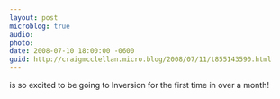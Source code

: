 ```yaml
---
layout: post
microblog: true
audio: 
photo: 
date: 2008-07-10 18:00:00 -0600
guid: http://craigmcclellan.micro.blog/2008/07/11/t855143590.html
---
```

is so excited to be going to Inversion for the first time in over a month!
